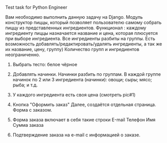 Test task for Python Engineer

Вам необходимо выполнить данную задачу на Django.
Модуль конструктор пиццы, который позволяет пользователю самому собрать пиццу из
представленных ингредиентов.
Функционал : каждому ингредиенту пиццы назначается название и цена, которая
плюсуется при выборе ингредиента.
Все ингредиенты разбиты на группы. Есть возможность добавлять/редактировать/удалять
ингредиенты, а так же их название, цену, группу)
Количество групп и ингредиентов неограниченно.

1. Выбрать тесто:
белое
чёрное

2. Добавлять начинки. Начинки разбить по группам. В каждой группе начинок по 2 или 3
ингредиента (начинки):
овощи;
сыры;
мясо;
рыба; и т.д.

3. У каждого ингредиента есть своя цена (смотреть pic#1)

4. Кнопка "Оформить заказ"
Далее, создаётся отдельная страница. Форма с заказом.

5. Форма заказа включает в себя такие строки
Е-mail
Телефон
Имя
Сумма заказа

6. Подтверждение заказа на e-mail с информацией о заказе.